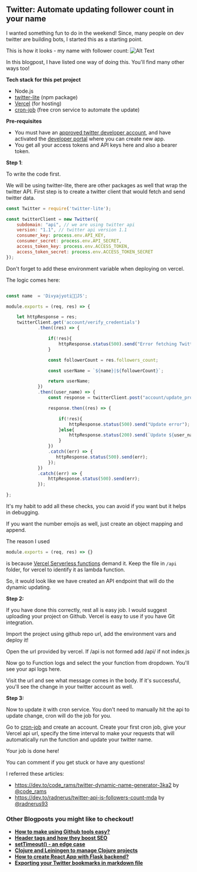 ## Twitter: Automate updating follower count in your name

I wanted something fun to do in the weekend! Since, many people on dev twitter are building bots, I started this as a starting point. 

This is how it looks - my name with follower count:
![Alt Text](https://dev-to-uploads.s3.amazonaws.com/i/ujpi8or1qya7ganvssrf.png)

In this blogpost, I have listed one way of doing this. You'll find many other ways too!

**Tech stack for this pet project**

- Node.js
- [twitter-lite](https://www.npmjs.com/package/twitter-lite) (npm package)
- [Vercel](https://vercel.com/) (for hosting)
- [cron-job](https://console.cron-job.org/) (free cron service to automate the update)

**Pre-requisites**
- You must have an [approved twitter developer account](https://developer.twitter.com/en/apply-for-access), and have activated the [developer portal](https://developer.twitter.com/en/portal/dashboard) where you can create new app. 
- You get all your access tokens and API keys here and also a bearer token.

**Step 1**: 

To write the code first.

We will be using twitter-lite, there are other packages as well that wrap the twitter API. First step is to create a twitter client that would fetch and send twitter data. 

```js
const Twitter = require('twitter-lite');

const twitterClient = new Twitter({
    subdomain: "api", // we are using twitter api
    version: "1.1", // twitter api version 1.1
    consumer_key: process.env.API_KEY,
    consumer_secret: process.env.API_SECRET,
    access_token_key: process.env.ACCESS_TOKEN, 
    access_token_secret: process.env.ACCESS_TOKEN_SECRET
});

```
Don't forget to add these environment variable when deploying on vercel.

The logic comes here:

```js

const name  = 'Divyajyoti👩‍💻JS';

module.exports = (req, res) => {

    let httpResponse = res;
    twitterClient.get('account/verify_credentials')
            .then((res) => {

                if(!res){
                    httpResponse.status(500).send("Error fetching Twitter Client");
                }

                const followerCount = res.followers_count;

                const userName = `${name}|${followerCount}`;

                return userName;
            })
            .then((user_name) => {
                const response = twitterClient.post("account/update_profile", { name: user_name });

                response.then((res) => {

                    if(!res){
                        httpResponse.status(500).send("Update error");
                    }else{
                        httpResponse.status(200).send(`Update ${user_name} Success!`);
                    }
                })
                .catch((err) => {
                   httpResponse.status(500).send(err);
                });
            })
            .catch((err) => {
                httpResponse.status(500).send(err);
            });

};
``` 

It's my habit to add all these checks, you can avoid if you want but it helps in debugging. 

If you want the number emojis as well, just create an object mapping and append.

The reason I used 
```js
module.exports = (req, res) => {}
```
is because [Vercel Serverless functions](https://vercel.com/docs/serverless-functions/introduction) demand it. Keep the file in `/api` folder, for vercel to identify it as lambda function. 

So, it would look like we have created an API endpoint that will do the dynamic updating.

**Step 2:**

If you have done this correctly, rest all is easy job. I would suggest uploading your project on Github. Vercel is easy to use if you have Git integration. 

Import the project using github repo url, add the environment vars and deploy it! 

Open the url provided by vercel. If /api is not formed add /api/<name of file> if not index.js

Now go to Function logs and select the your function from dropdown. You'll see your api logs here. 

Visit the url and see what message comes in the body. If it's successful, you'll see the change in your twitter account as well.

**Step 3:**

Now to update it with cron service. You don't need to manually hit the api to update change, cron will do the job for you. 

Go to [cron-job](https://console.cron-job.org/) and create an account. 
Create your first cron job, give your Vercel api url, specify the time interval to make your requests that will automatically run the function and update your twitter name.

Your job is done here! 

You can comment if you get stuck or have any questions!


I referred these articles:
- https://dev.to/code_rams/twitter-dynamic-name-generator-3ka2 by [@code_rams](https://twitter.com/code_rams)
- https://dev.to/radnerus/twitter-api-is-followers-count-mda by [@radnerus93](https://twitter.com/radnerus93) 


### Other Blogposts you might like to checkout!

- **[How to make using Github tools easy?](https://divyajyotiuk.hashnode.dev/how-to-make-using-github-tools-easy-ckecebppj00h4a7s1canncfm7)**
- **[Header tags and how they boost SEO](https://divyajyotiuk.hashnode.dev/header-tags-and-how-they-boost-seo-ckemx9ynn04kg99s1hwat4t1m)**
- **[setTimeout() - an edge case](https://divyajyotiuk.hashnode.dev/settimeout-an-edge-case-ckepxig6z031kjss19ohx17l2)**
- **[Clojure and Leiningen to manage Clojure projects](https://divyajyotiuk.hashnode.dev/clojure-and-leiningen-to-manage-clojure-projects-ckesb05t1005qs6s1gvcy7nfj)**
- **[How to create React App with Flask backend?](https://divyajyotiuk.hashnode.dev/how-to-create-react-app-with-flask-backend-ckfl971az02si5ds1h7qnabk9)**
- **[Exporting your Twitter bookmarks in markdown file](https://divyajyotiuk.hashnode.dev/exporting-your-twitter-bookmarks-in-markdown-file)**



 







